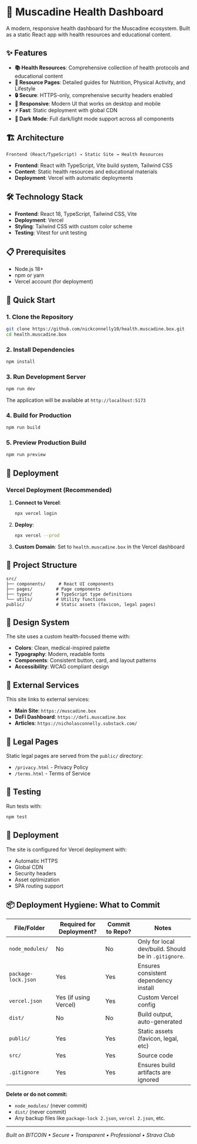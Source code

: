 # 🏥 Muscadine Health Dashboard

A modern, responsive health dashboard for the Muscadine ecosystem. Built as a static React app with health resources and educational content.

## ✨ Features

- **📚 Health Resources**: Comprehensive collection of health protocols and educational content
- **📖 Resource Pages**: Detailed guides for Nutrition, Physical Activity, and Lifestyle
- **🔒 Secure**: HTTPS-only, comprehensive security headers enabled
- **📱 Responsive**: Modern UI that works on desktop and mobile
- **⚡ Fast**: Static deployment with global CDN
- **🌙 Dark Mode**: Full dark/light mode support across all components

## 🏗️ Architecture

```
Frontend (React/TypeScript) → Static Site → Health Resources
```

- **Frontend**: React with TypeScript, Vite build system, Tailwind CSS
- **Content**: Static health resources and educational materials
- **Deployment**: Vercel with automatic deployments

## 🛠️ Technology Stack

- **Frontend**: React 18, TypeScript, Tailwind CSS, Vite
- **Deployment**: Vercel
- **Styling**: Tailwind CSS with custom color scheme
- **Testing**: Vitest for unit testing

## 📋 Prerequisites

- Node.js 18+ 
- npm or yarn
- Vercel account (for deployment)

## 🚀 Quick Start

### 1. Clone the Repository
```bash
git clone https://github.com/nickconnelly10/health.muscadine.box.git
cd health.muscadine.box
```

### 2. Install Dependencies
```bash
npm install
```

### 3. Run Development Server
```bash
npm run dev
```

The application will be available at `http://localhost:5173`

### 4. Build for Production
```bash
npm run build
```

### 5. Preview Production Build
```bash
npm run preview
```

## 🚀 Deployment

### Vercel Deployment (Recommended)

1. **Connect to Vercel**:
   ```bash
   npx vercel login
   ```

2. **Deploy**:
   ```bash
   npx vercel --prod
   ```

3. **Custom Domain**: Set to `health.muscadine.box` in the Vercel dashboard

## 📁 Project Structure

```
src/
├── components/     # React UI components
├── pages/         # Page components
├── types/         # TypeScript type definitions
└── utils/         # Utility functions
public/            # Static assets (favicon, legal pages)
```

## 🎨 Design System

The site uses a custom health-focused theme with:
- **Colors**: Clean, medical-inspired palette
- **Typography**: Modern, readable fonts
- **Components**: Consistent button, card, and layout patterns
- **Accessibility**: WCAG compliant design

## 🔗 External Services

This site links to external services:
- **Main Site**: `https://muscadine.box`
- **DeFi Dashboard**: `https://defi.muscadine.box`
- **Articles**: `https://nicholasconnelly.substack.com/`

## 📄 Legal Pages

Static legal pages are served from the `public/` directory:
- `/privacy.html` - Privacy Policy
- `/terms.html` - Terms of Service

## 🧪 Testing

Run tests with:
```bash
npm test
```

## 🚀 Deployment

The site is configured for Vercel deployment with:
- Automatic HTTPS
- Global CDN
- Security headers
- Asset optimization
- SPA routing support

## 📦 Deployment Hygiene: What to Commit

| File/Folder         | Required for Deployment? | Commit to Repo? | Notes                                 |
|---------------------|-------------------------|-----------------|---------------------------------------|
| `node_modules/`     | No                      | No              | Only for local dev/build. Should be in `.gitignore`. |
| `package-lock.json` | Yes                     | Yes             | Ensures consistent dependency install |
| `vercel.json`       | Yes (if using Vercel)   | Yes             | Custom Vercel config                  |
| `dist/`             | No                      | No              | Build output, auto-generated          |
| `public/`           | Yes                     | Yes             | Static assets (favicon, legal, etc)   |
| `src/`              | Yes                     | Yes             | Source code                           |
| `.gitignore`        | Yes                     | Yes             | Ensures build artifacts are ignored   |

**Delete or do not commit:**
- `node_modules/` (never commit)
- `dist/` (never commit)
- Any backup files like `package-lock 2.json`, `vercel 2.json`, etc.

---

*Built on BITCOIN • Secure • Transparent • Professional • Strava Club* 